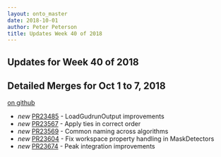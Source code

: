 ```yaml
---
layout: onto_master
date: 2018-10-01
author: Peter Peterson
title: Updates Week 40 of 2018
---
```

Updates for Week 40 of 2018
---------------------------

Detailed Merges for Oct 1 to 7, 2018
------------------------------------
[on github](https://github.com/mantidproject/mantid/pulls?q=is%3Apr+merged%3A2018-10-02..2018-10-07)

* *new* [PR23485](https://github.com/mantidproject/mantid/pull/23485) - LoadGudrunOutput improvements
* *new* [PR23567](https://github.com/mantidproject/mantid/pull/23567) - Apply ties in correct order
* *new* [PR23569](https://github.com/mantidproject/mantid/pull/23569) - Common naming across algorithms
* *new* [PR23604](https://github.com/mantidproject/mantid/pull/23604) - Fix workspace property handling in MaskDetectors
* *new* [PR23674](https://github.com/mantidproject/mantid/pull/23674) - Peak integration improvements
